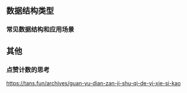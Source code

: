 ## 数据结构类型
### 常见数据结构和应用场景


## 其他
### 点赞计数的思考
https://tans.fun/archives/guan-yu-dian-zan-ji-shu-qi-de-yi-xie-si-kao